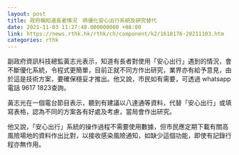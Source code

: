 ```yaml
---
layout: post
title: 政府稱知道長者情況　將優化安心出行系統及研究替代
date: 2021-11-03 11:27:48.000000000 +08:00
link: https://news.rthk.hk/rthk/ch/component/k2/1618176-20211103.htm
categories: rthk
---
```


副政府資訊科技總監黃志光表示，知道有長者對使用「安心出行」遇到的情況，會不斷優化系統，令程式更簡單，目前正就不同方作出研究，業界亦有給予意見，由於這是技術方案，要確保穩妥才推出。他又說，市民如有需要，可透過 whatsapp電話 9617 1823查詢。

黃志光在一個電台節目表示，聽到有建議以八達通等資料，代替「安心出行」或填寫表格，認為不同的方案各有好處及考慮，當局會作出研究。

他又說，「安心出行」系統的操作過程不需要使用數據，但市民應定期下載有關高風險場地的資料作出比對，以接收感染風險通知，如缺少這個功能，即使有記錄行程亦無作用。
